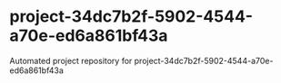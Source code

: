 # project-34dc7b2f-5902-4544-a70e-ed6a861bf43a
Automated project repository for project-34dc7b2f-5902-4544-a70e-ed6a861bf43a
